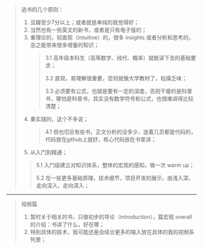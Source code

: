 
> 选书的几个原则：
> 1. 豆瓣至少7分以上；或者就是单纯的我觉得好；
> 2. 当然也有一些英文的新书，或者是只有电子版的；
> 3. 重理论的，较直观（intuitive）的，很多 insights 或者分析和思考的，总之能带来很多增量的知识；
>    > 3.1 高年级本科生（高等数学、线代、概率）就能读下去的基础要求；
>    >
>    > 3.2 直观，易理解很重要，否则就像大学教材了，枯燥乏味；
>    >
>    > 3.3 必须要有公式，也就是要有一定的深度，否则干瘪的是科普书，哪怕是科普书，其实没有数学符号和公式，也很难讲得比较清楚；
> 4. 重实践的，这个不多说；
>    > 4.1 但也切忌有些书，正文分析的没多少，连着几页都是代码的，代码放在github上就好，核心代码放在书里讲；
> 5. 从入门到精通；
> > 5.1 入门级建立对知识体系，整体的宏观的感知，做一次 warm up；
> > 
> > 5.2 在一些更多基础原理，技术细节，项目开发的展示，由浅入深，走向深入，走向深入；

----

> 视频篇
> 1. 暂时关于相关的书，只做初步的导论（introduction），篇宏观 overall 的介绍：书讲了什么，好在哪；
> 2. 特别具体的技术，我可能还是会结合更多的输入放在具体的我的视频系列里；